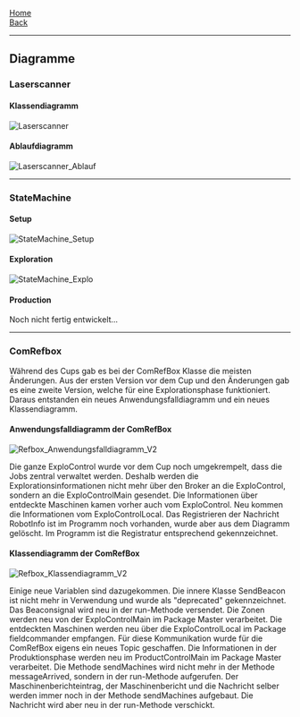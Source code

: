 [Home](home)  
[Back](DokuSolidus)
***
## Diagramme
### Laserscanner
#### Klassendiagramm
![Laserscanner](https://gitlab.com/solidus/hefei/uploads/a3d0d268ecf3d39f39aa0ddc3f01d902/Laserscanner.png)  
#### Ablaufdiagramm
![Laserscanner_Ablauf](https://gitlab.com/solidus/hefei/uploads/00b8fe26875b2e4a084bae1cf7fc7f1d/Laserscanner_Ablauf.JPG)
***

### StateMachine
#### Setup

![StateMachine_Setup](https://gitlab.com/solidus/hefei/uploads/6e1fc296532cac8615b6257dc3871d31/StateMachine_Setup.JPG)

#### Exploration

![StateMachine_Explo](https://gitlab.com/solidus/hefei/uploads/2137fd10fdde42ed07aa12abb1eecbff/StateMachine_Explo.JPG)

#### Production

Noch nicht fertig entwickelt...
***
### ComRefbox
Während des Cups gab es bei der ComRefBox Klasse die meisten Änderungen. Aus der ersten Version vor dem Cup und den Änderungen gab es eine zweite Version, welche für eine Explorationsphase funktioniert. Daraus entstanden ein neues Anwendungsfalldiagramm und ein neues Klassendiagramm. 
#### Anwendungsfalldiagramm der ComRefBox 
![Refbox_Anwendungsfalldiagramm_V2](https://gitlab.com/solidus/hefei/uploads/a538db431e478e429c532aad416e0119/Refbox_Anwendungsfalldiagramm_V2.jpg)

Die ganze ExploControl wurde vor dem Cup noch umgekrempelt, dass die Jobs zentral verwaltet werden. Deshalb werden die Explorationsinformationen nicht mehr über den Broker an die ExploControl, sondern an die ExploControlMain gesendet. Die Informationen über entdeckte Maschinen kamen vorher auch vom ExploControl. Neu kommen die Informationen vom ExploControlLocal. Das Registrieren der Nachricht RobotInfo ist im Programm noch vorhanden, wurde aber aus dem Diagramm gelöscht. Im Programm ist die Registratur entsprechend gekennzeichnet.
#### Klassendiagramm der ComRefBox
![Refbox_Klassendiagramm_V2](https://gitlab.com/solidus/hefei/uploads/74adbc0e7781ca4a30cdae274d180bbe/Refbox_Klassendiagramm_V2.jpg)

Einige neue Variablen sind dazugekommen. Die innere Klasse SendBeacon ist nicht mehr in Verwendung und wurde als "deprecated" gekennzeichnet. Das Beaconsignal wird neu in der run-Methode versendet. Die Zonen werden neu von der ExploControlMain im Package Master verarbeitet. Die entdeckten Maschinen werden neu über die ExploControlLocal im Package fieldcommander empfangen. Für diese Kommunikation wurde für die ComRefBox eigens ein neues Topic geschaffen. Die Informationen in der Produktionsphase werden neu im ProductControlMain im Package Master verarbeitet. Die Methode sendMachines wird nicht mehr in der Methode messageArrived, sondern in der run-Methode aufgerufen. Der Maschinenberichteintrag, der Maschinenbericht und die Nachricht selber werden immer noch in der Methode sendMachines aufgebaut. Die Nachricht wird aber neu in der run-Methode verschickt. 

